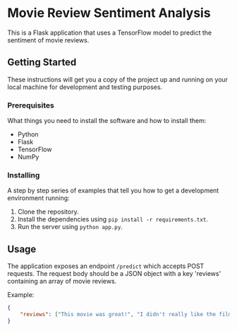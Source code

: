 # Movie Review Sentiment Analysis

This is a Flask application that uses a TensorFlow model to predict the sentiment of movie reviews.

## Getting Started

These instructions will get you a copy of the project up and running on your local machine for development and testing purposes.

### Prerequisites

What things you need to install the software and how to install them:

- Python
- Flask
- TensorFlow
- NumPy

### Installing

A step by step series of examples that tell you how to get a development environment running:

1. Clone the repository.
2. Install the dependencies using `pip install -r requirements.txt`.
3. Run the server using `python app.py`.

## Usage

The application exposes an endpoint `/predict` which accepts POST requests. The request body should be a JSON object with a key 'reviews' containing an array of movie reviews.

Example:

```json
{
    "reviews": ["This movie was great!", "I didn't really like the film."]
}
